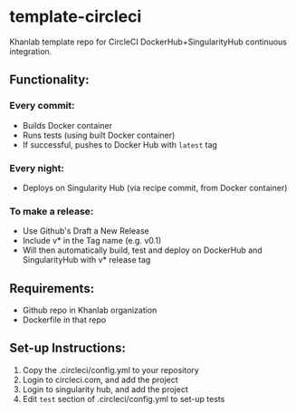# template-circleci
Khanlab template repo for CircleCI DockerHub+SingularityHub continuous integration.

## Functionality:

### Every commit:
* Builds Docker container
* Runs tests (using built Docker container)
* If successful, pushes to Docker Hub with `latest` tag

### Every night:
* Deploys on Singularity Hub (via recipe commit, from Docker container)

### To make a release:
* Use Github's Draft a New Release
* Include v* in the Tag name (e.g. v0.1)
* Will then automatically build, test and deploy on DockerHub and SingularityHub with v* release tag


## Requirements:
* Github repo in Khanlab organization
* Dockerfile in that repo

## Set-up Instructions:
1. Copy the .circleci/config.yml to your repository
2. Login to circleci.com, and add the project
3. Login to singularity hub, and add the project
4. Edit `test` section of .circleci/config.yml to set-up tests
